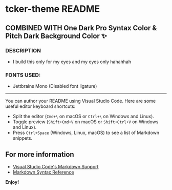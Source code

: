 # tcker-theme README

## COMBINED WITH One Dark Pro Syntax Color & Pitch Dark Background Color ✨

### DESCRIPTION

* I build this only for my eyes and my eyes only hahahhah

### FONTS USED:

- Jettbrains Mono (Disabled font ligature)

---

You can author your README using Visual Studio Code. Here are some useful editor keyboard shortcuts:

* Split the editor (`Cmd+\` on macOS or `Ctrl+\` on Windows and Linux).
* Toggle preview (`Shift+Cmd+V` on macOS or `Shift+Ctrl+V` on Windows and Linux).
* Press `Ctrl+Space` (Windows, Linux, macOS) to see a list of Markdown snippets.

## For more information

* [Visual Studio Code's Markdown Support](http://code.visualstudio.com/docs/languages/markdown)
* [Markdown Syntax Reference](https://help.github.com/articles/markdown-basics/)

**Enjoy!**
